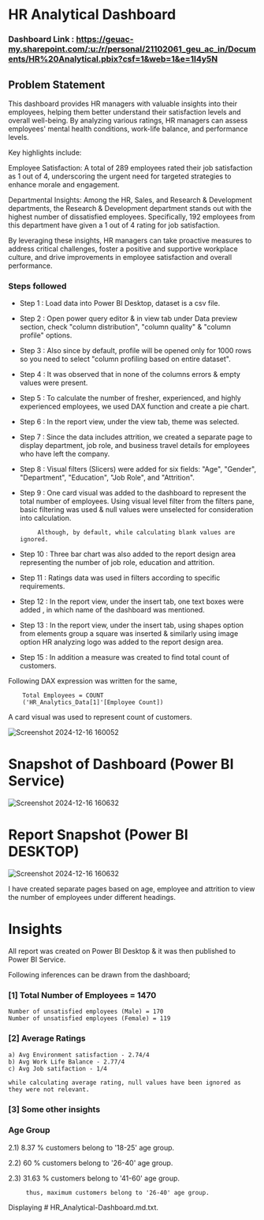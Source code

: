
# HR Analytical Dashboard

### Dashboard Link : https://geuac-my.sharepoint.com/:u:/r/personal/21102061_geu_ac_in/Documents/HR%20Analytical.pbix?csf=1&web=1&e=1I4y5N

## Problem Statement

This dashboard provides HR managers with valuable insights into their employees, helping them better understand their satisfaction levels and overall well-being. By analyzing various ratings, HR managers can assess employees' mental health conditions, work-life balance, and performance levels.

Key highlights include:

Employee Satisfaction:
A total of 289 employees rated their job satisfaction as 1 out of 4, underscoring the urgent need for targeted strategies to enhance morale and engagement.

Departmental Insights:
Among the HR, Sales, and Research & Development departments, the Research & Development department stands out with the highest number of dissatisfied employees. Specifically, 192 employees from this department have given a 1 out of 4 rating for job satisfaction.

By leveraging these insights, HR managers can take proactive measures to address critical challenges, foster a positive and supportive workplace culture, and drive improvements in employee satisfaction and overall performance.

### Steps followed 

- Step 1 : Load data into Power BI Desktop, dataset is a csv file.
- Step 2 : Open power query editor & in view tab under Data preview section, check "column distribution", "column quality" & "column profile" options.
- Step 3 : Also since by default, profile will be opened only for 1000 rows so you need to select "column profiling based on entire dataset".
- Step 4 : It was observed that in none of the columns errors & empty values were present.
- Step 5 : To calculate the number of fresher, experienced, and highly experienced employees, we used DAX function and create a pie chart.
- Step 6 : In the report view, under the view tab, theme was selected.
- Step 7 : Since the data includes attrition, we created a separate page to display department, job role, and business travel details for employees who have left the company.
- Step 8 : Visual filters (Slicers) were added for six fields: "Age", "Gender", "Department", "Education", "Job Role", and "Attrition".
- Step 9 : One card visual was added to the dashboard to represent the total number of employees.
           Using visual level filter from the filters pane, basic filtering was used & null values were unselected for consideration into calculation.
           
           Although, by default, while calculating blank values are ignored.
- Step 10 : Three bar chart was also added to the report design area representing the number of job role, education and attrition.  
- Step 11 : Ratings data was used in filters according to specific requirements.
- Step 12 : In the report view, under the insert tab, one text boxes were added , in which name of the dashboard was mentioned.
- Step 13 : In the report view, under the insert tab, using shapes option from elements group a square was inserted & similarly using image option HR analyzing logo was added to the report design area. 

        
- Step 15 : In addition a measure was created to find total count of customers.

Following DAX expression was written for the same,
        
        Total Employees = COUNT
        ('HR_Analytics_Data[1]'[Employee Count])
        
A card visual was used to represent count of customers.

![Screenshot 2024-12-16 160052](https://github.com/user-attachments/assets/e3863def-f13b-492d-b43b-ec8581d27ab6)




        

# Snapshot of Dashboard (Power BI Service)

![Screenshot 2024-12-16 160632](https://github.com/user-attachments/assets/abf36915-1041-425a-990b-0eeaeb497992)

 
 # Report Snapshot (Power BI DESKTOP)

 
![Screenshot 2024-12-16 160632](https://github.com/user-attachments/assets/abf36915-1041-425a-990b-0eeaeb497992)


I have created separate pages based on age, employee and attrition to view the number of employees under different headings.

# Insights

All report was created on Power BI Desktop & it was then published to Power BI Service.

Following inferences can be drawn from the dashboard;

### [1] Total Number of Employees = 1470

    Number of unsatisfied employees (Male) = 170
    Number of unsatisfied employees (Female) = 119
   
### [2] Average Ratings

    a) Avg Environment satisfaction - 2.74/4
    b) Avg Work Life Balance - 2.77/4
    c) Avg Job satifaction - 1/4
    
    while calculating average rating, null values have been ignored as they were not relevant.
    

 ### [3] Some other insights
 
 ### Age Group
 
 2.1)  8.37 % customers belong to '18-25' age group.
 
 2.2)  60 % customers belong to '26-40' age group.
 
 2.3)  31.63 % customers belong to '41-60' age group.
 
         thus, maximum customers belong to '26-40' age group.
         

Displaying # HR_Analytical-Dashboard.md.txt.
